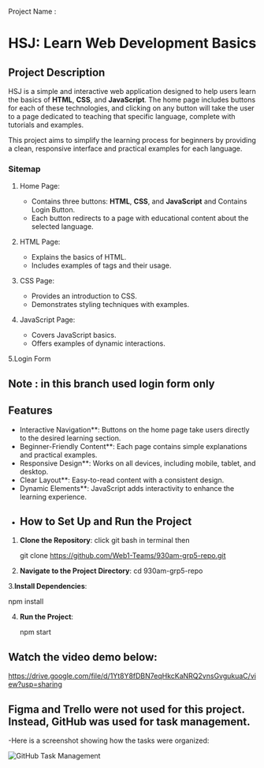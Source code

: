 Project Name :
 # HSJ: Learn Web Development Basics

## Project Description
HSJ is a simple and interactive web application designed to help users learn the basics of **HTML**, **CSS**, and **JavaScript**. The home page includes buttons for each of these technologies, and clicking on any button will take the user to a page dedicated to teaching that specific language, complete with tutorials and examples.

This project aims to simplify the learning process for beginners by providing a clean, responsive interface and practical examples for each language.


 ### Sitemap
1. Home Page:  
   - Contains three buttons: **HTML**, **CSS**, and **JavaScript** and Contains Login Button.
   - Each button redirects to a page with educational content about the selected language.
   
2. HTML Page:  
   - Explains the basics of HTML.  
   - Includes examples of tags and their usage.
   
3. CSS Page:  
   - Provides an introduction to CSS.  
   - Demonstrates styling techniques with examples.
   
4. JavaScript Page:  
   - Covers JavaScript basics.  
   - Offers examples of dynamic interactions.
     
5.Login Form

## Note : in this branch used login form only 
   
##  Features
- Interactive Navigation**: Buttons on the home page take users directly to the desired learning section.
- Beginner-Friendly Content**: Each page contains simple explanations and practical examples.
- Responsive Design**: Works on all devices, including mobile, tablet, and desktop.
- Clear Layout**: Easy-to-read content with a consistent design.
- Dynamic Elements**: JavaScript adds interactivity to enhance the learning experience.
- 
  ## How to Set Up and Run the Project

1. **Clone the Repository**:
  click  git bash in terminal then
    
   git clone https://github.com/Web1-Teams/930am-grp5-repo.git
   
2. **Navigate to the Project Directory**:
   cd 930am-grp5-repo
   
3.**Install Dependencies**:

  npm install

4. **Run the Project**:

   npm start


## Watch the video demo below:
https://drive.google.com/file/d/1Yt8Y8fDBN7eqHkcKaNRQ2vnsGvgukuaC/view?usp=sharing


## Figma and Trello were not used for this project. Instead, GitHub was used for task management.

-Here is a screenshot showing how the tasks were organized:

![GitHub Task Management](https://drive.google.com/uc?id=1mqmvcMzbKFGHzH5bOq3E8lQsoBiDYXSx)









   
   

  
